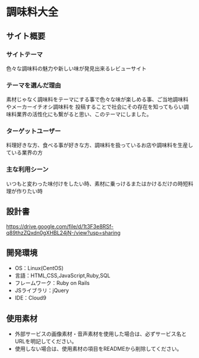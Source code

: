 # 調味料大全

## サイト概要
### サイトテーマ
色々な調味料の魅力や新しい味が発見出来るレビューサイト

### テーマを選んだ理由
素材じゃなく調味料をテーマにする事で色々な味が楽しめる事、ご当地調味料やメーカーイチオシ調味料を
投稿することで社会にその存在を知ってもらい調味料業界の活性化にも繋がると思い、このテーマにしました。

### ターゲットユーザー
料理好きな方、食べる事が好きな方、調味料を扱っているお店や調味料を生産している業界の方

### 主な利用シーン
いつもと変わった味付けをしたい時、素材に乗っけるまたはかけるだけの時短料理が作りたい時

## 設計書
https://drive.google.com/file/d/1t3F3e8RSf-q89thzZQxdn0gXHBL24jN-/view?usp=sharing

## 開発環境
- OS：Linux(CentOS)
- 言語：HTML,CSS,JavaScript,Ruby,SQL
- フレームワーク：Ruby on Rails
- JSライブラリ：jQuery
- IDE：Cloud9

## 使用素材
- 外部サービスの画像素材・音声素材を使用した場合は、必ずサービス名とURLを明記してください。
- 使用しない場合は、使用素材の項目をREADMEから削除してください。